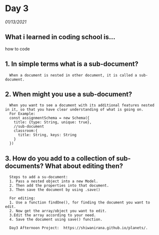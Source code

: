 # Day 3
_01/13/2021_

## What i learned in coding school is...
how to code

## 1. In simple terms what is a sub-document?
      When a document is nested in other document, it is called a sub-document.

## 2. When might you use a sub-document?
      When you want to see a document with its additional features nested in it, so that you have clear understanding of what is going on.
      For Example:
      const assignmentSchema = new Schema({
        title: {type: String, unique: true},
        //sub-document
        classroom:{
          title: String, keys: String
        }
      })
## 3. How do you add to a collection of sub-documents? What about editing then?
      Steps to add a su-document:
      1. Pass a nested object into a new Model.
      2. Then add the properties into that document.
      3. Then save the document by using .save()

      For editing:
      1. Use a function findOne(), for finding the document you want to edit.
      2. Now get the array/object you want to edit.
      3.Edit the array according to your need.
      4. Save the document using save() function.

      Day3 Afternoon Project:  https://shiwanirana.github.io/planets/.
